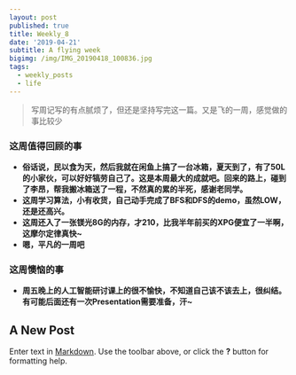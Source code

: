 ```yaml
---
layout: post
published: true
title: Weekly_8
date: '2019-04-21'
subtitle: A flying week
bigimg: /img/IMG_20190418_100836.jpg
tags:
  - weekly_posts
  - life
---
```

> 写周记写的有点腻烦了，但还是坚持写完这一篇。又是飞的一周，感觉做的事比较少

### 这周值得回顾的事
- **俗话说，民以食为天，然后我就在闲鱼上搞了一台冰箱，夏天到了，有了50L的小家伙，可以好好犒劳自己了。这是本周最大的成就吧。回来的路上，碰到了李昂，帮我搬冰箱送了一程，不然真的累的半死，感谢老同学。**
-  **这周学习算法，小有收货，自己动手完成了BFS和DFS的demo，虽然LOW，还是还高兴。**
-  **这周还入了一张镁光8G的内存，才210，比我半年前买的XPG便宜了一半啊，这摩尔定律真快~**
-  **嗯，平凡的一周吧**

### 这周懊恼的事
- **周五晚上的人工智能研讨课上的很不愉快，不知道自己该不该去上，很纠结。有可能后面还有一次Presentation需要准备，汗~**
## A New Post

Enter text in [Markdown](http://daringfireball.net/projects/markdown/). Use the toolbar above, or click the **?** button for formatting help.
